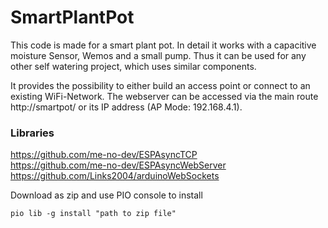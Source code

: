# SmartPlantPot

This code is made for a smart plant pot. In detail it works with a capacitive moisture Sensor, Wemos and a small pump. Thus it can be used for any other self watering project, which uses similar components.

It provides the possibility to either build an access point or connect to an existing WiFi-Network. The webserver can be accessed via the main route http://smartpot/ or its IP address (AP Mode: 192.168.4.1).

### Libraries

https://github.com/me-no-dev/ESPAsyncTCP  
https://github.com/me-no-dev/ESPAsyncWebServer  
https://github.com/Links2004/arduinoWebSockets  

Download as zip and use PIO console to install
```
pio lib -g install "path to zip file"
```
